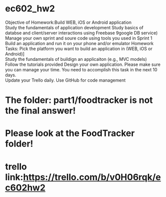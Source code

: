 # ec602_hw2
  Objective of Homework:Build WEB, iOS or Android application	
	                      Study the fundamentals of application development	
	                      Study basics of databse and client/server interactions using Freebase 9google DB service)	
	                      Manage your own sprint and soure code using tools you used in Sprint 1	
	                      Build an application and run it on your phone and/or emulator	
        Homework Tasks:	Pick the platform you want to build an application in (WEB, iOS or Android)]	
	                      Study the fundamentals of buildign an applicaiton (e.g., MVC models)	
	                      Follow the tutorials provided	
	                      Design your own application.  Please make sure you can manage your time.   You need to accomplish this                         task in the next 10 days.	
                        Update your Trello daily.  Use GitHub for code management	
			
# The folder: part1/foodtracker is not the final answer!
# Please look at the FoodTracker folder!
# trello link:https://trello.com/b/v0H06rqk/ec602hw2

